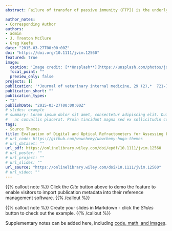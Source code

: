 ```yaml
---
abstract: Failure of transfer of passive immunity (FTPI) is the underlying predisposing risk factor for most early losses in dairy calves. Refractometers, either optical or digital, can be used to assess FTPI as a part of calf health monitoring program on dairy operations. To evaluate the performance of and differences between digital Brix and optical refractometers for assessing FTPI in dairy calves. Two hundred Holstein calves from 1 to 11 days of age. A cross‐sectional study was designed to measure serum IgG concentration by radial immunodiffusion (RID) assay, digital Brix and optical refractometers. The correlation coefficients (r) between the 2 refractometers were plotted against each other and against the measured IgG concentration from RID. The Se, Sp, and accuracy of digital Brix and optical refractometers for assessing FTPI using previously recommended cut‐offs were calculated. A receiver operating characteristic curve was created and used to identify the optimal cut‐off for this dataset.The RID IgG concentration was positively correlated with digital Brix (r = 0.79) and optical (r = 0.74) refractometers. The best combination of Se (85.5%), Sp (82.8%), and accuracy (83.5%) of digital Brix refractometer was at 8.3%Brix. For optical refractometer, the best combination of Se (80%), Sp (80.7%), and accuracy (80.5%) was at 5.5 g/dL. Conclusions, both refractometers exhibited utility in assessing FTPI in dairy calves.

author_notes:
- Corresponding Author
authors:
- admin
- J. Trenton McClure
- Greg Keefe
date: "2015-03-27T00:00:00Z"
doi: "https://doi.org/10.1111/jvim.12560"
featured: true
image:
  caption: 'Image credit: [**Unsplash**](https://unsplash.com/photos/jdD8gXaTZsc)'
  focal_point: ""
  preview_only: false
projects: []
publication: '*Journal of veterinary internal medicine, 29 (2),*  721-726'
publication_short: ""
publication_types:
- "2"
publishDate: "2015-03-27T00:00:00Z"
# slides: example
# summary: Lorem ipsum dolor sit amet, consectetur adipiscing elit. Duis posuere tellus
#   ac convallis placerat. Proin tincidunt magna sed ex sollicitudin condimentum.
tags:
- Source Themes
title: Evaluation of Digital and Optical Refractometers for Assessing Failure of Transfer of Passive Immunity in Dairy Calves
# url_code: https://github.com/wowchemy/wowchemy-hugo-themes
# url_dataset: ""
url_pdf: https://onlinelibrary.wiley.com/doi/epdf/10.1111/jvim.12560
# url_poster: ""
# url_project: ""
# url_slides: ""
url_source: "https://onlinelibrary.wiley.com/doi/10.1111/jvim.12560"
# url_video: ""
---
```


{{% callout note %}}
Click the *Cite* button above to demo the feature to enable visitors to import publication metadata into their reference management software.
{{% /callout %}}

{{% callout note %}}
Create your slides in Markdown - click the *Slides* button to check out the example.
{{% /callout %}}

Supplementary notes can be added here, including [code, math, and images](https://wowchemy.com/docs/writing-markdown-latex/).
